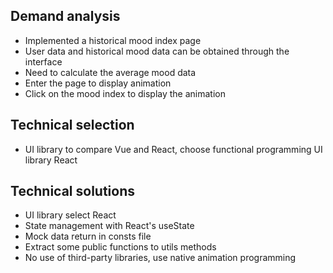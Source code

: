## Demand analysis

- Implemented a historical mood index page
- User data and historical mood data can be obtained through the interface
- Need to calculate the average mood data
- Enter the page to display animation
- Click on the mood index to display the animation

## Technical selection

- UI library to compare Vue and React, choose functional programming UI library React

## Technical solutions

- UI library select React
- State management with React's useState
- Mock data return in consts file
- Extract some public functions to utils methods
- No use of third-party libraries, use native animation programming
